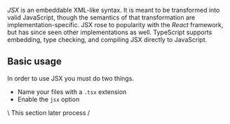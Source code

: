 <link rel="stylesheet" href="https://cdn.jsdelivr.net/npm/bootstrap-icons@1.5.0/font/bootstrap-icons.css">
<link rel="stylesheet" href="../../lib/doc_style.css">

*JSX* is an embeddable XML-like syntax. It is meant to be transformed into valid JavaScript, though the semantics of that transformation are implementation-specific. JSX rose to popularity with the *React* framework, but has since seen other implementations as well. TypeScript supports embedding, type checking, and compiling JSX directly to JavaScript.

## Basic usage
In order to use JSX you must do two things.
- Name your files with a `.tsx` extension
- Enable the `jsx` option

\ This section later process /









